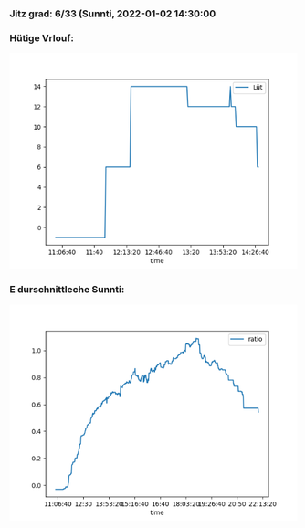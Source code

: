 ### Jitz grad: 6/33 (Sunnti, 2022-01-02 14:30:00

### Hütige Vrlouf:
![Graph](Today.png)

### E durschnittleche Sunnti:
![Graph](Sunnti.png)